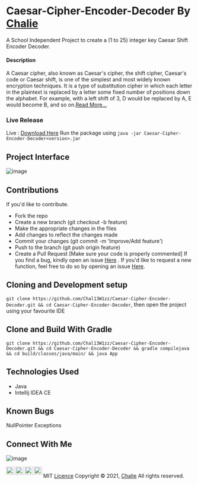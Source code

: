 # Caesar-Cipher-Encoder-Decoder   By <a href="https://github.com/Chal13W1zz">Chalie</a>
A School Independent Project to create a (1 to 25) integer key  Caesar Shift Encoder Decoder.

#### Description
A Caesar cipher, also known as Caesar's cipher, the shift cipher, Caesar's code or Caesar shift, is one of the simplest and most widely known encryption techniques. It is a type of substitution cipher in which each letter in the plaintext is replaced by a letter some fixed number of positions down the alphabet. For example, with a left shift of 3, D would be replaced by A, E would become B, and so on.<a href="https://en.wikipedia.org/wiki/Caesar_cipher">Read More...</a>

### Live Release
Live  : <a href="https://github.com/Chal13W1zz/Caesar-Cipher-Encoder-Decoder/releases">Download Here</a>
Run the package using `java -jar Caesar-Cipher-Encoder-Decoder<version>.jar`

## Project Interface
![image](https://user-images.githubusercontent.com/60155767/138775171-45c94d1f-16e5-4097-95f3-847e90bff297.png)




## Contributions
If you'd like to contribute.
- Fork the repo
- Create a new branch (git checkout -b feature)
- Make the appropriate changes in the files
- Add changes to reflect the changes made
- Commit your changes (git commit -m 'Improve/Add feature')
- Push to the branch (git push origin feature)
- Create a Pull Request
[Make sure your code is properly commented]
If you find a bug, kindly open an issue <a href="https://github.com/Chal13W1zz/Caesar-Cipher-Encoder-Decoder/issues/new">Here</a> .
If you'd like to request a new function, feel free to do so by opening an issue <a href="https://github.com/Chal13W1zz/GitSearch/issues/new">Here</a>.

## Cloning and Development setup
`git clone https://github.com/Chal13W1zz/Caesar-Cipher-Encoder-Decoder.git && cd Caesar-Cipher-Encoder-Decoder`, then open the project using your favourite IDE

## Clone and Build With Gradle
`git clone https://github.com/Chal13W1zz/Caesar-Cipher-Encoder-Decoder.git && cd Caesar-Cipher-Encoder-Decoder && gradle compilejava && cd build/classes/java/main/ && java App`


## Technologies Used
- Java
- Intellij IDEA CE

## Known Bugs
NullPointer Exceptions


## Connect With Me

![image](https://user-images.githubusercontent.com/60155767/126122799-e9618b66-f836-45fe-8b91-15139dc3c47b.png)


  <p>
   <a href="https://t.me/Chal13W1zz"><img align="left" alt="telegram.org" width="22px" 
      src="https://seeklogo.com/images/T/telegram-logo-AD3D08A014-seeklogo.com.png" /></a>
  </p>
  <p>
  <a href="https://twitter.com/Chal13W1zz"><img align="left" alt="twitter.com" width="22px"
     src="https://seeklogo.com/images/T/twitter-2012-positive-logo-916EDF1309-seeklogo.com.png" /></a>
  </p>
   <p>
  <a href="https://api.whatsapp.com//send?phone=254795344966&text=Hey%20Chalie"><img align="left" alt="whatsapp.com" width="22px"
     src="https://seeklogo.com/images/W/whatsapp-logo-112413FAA7-seeklogo.com.png" /></a>
  </p>
   <p>
  <a href="https://www.youtube.com/channel/UCYtzy_RI9Bp8CWgNZzTPUmA?sub_confirmation=1"><img align="left" alt="youtube.com" width="22px"
     src="https://seeklogo.com/images/Y/youtube-2017-icon-logo-D1FE045118-seeklogo.com.png" /></a>
  </p>


##
MIT <a href="https://github.com/Chal13W1zz/Caesar-Cipher-Encoder-Decoder/blob/main/LICENSE">Licence</a>
Copyright © 2021, <a href="https://github.com/Chal13W1zz">Chalie</a>
All rights reserved.



